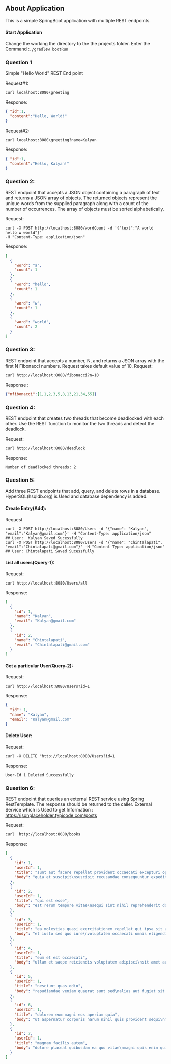 ## About Application
This is a simple SpringBoot application with multiple REST endpoints.

#### Start Application
Change the working the directory to the the projects folder.
Enter the Command :`./gradlew bootRun`

### Question 1
Simple "Hello World" REST End point

Request#1:
```
curl localhost:8080\greeting
```

Response:
```json
{ "id":1,
  "content":"Hello, World!"
}
```

Request#2:
```
curl localhost:8080\greeting?name=Kalyan
```

Response:
```json
{ "id":1,
  "content":"Hello, Kalyan!"
}
```

### Question 2:
REST endpoint that accepts a JSON object containing a paragraph of text and returns a JSON array of objects. The returned objects represent the unique words from the supplied paragraph along with a count of the number of occurrences. The array of objects must be sorted alphabetically.


Request:
```
curl -X POST http://localhost:8080/wordCount -d '{"text":"A world hello w world"}'
-H "Content-Type: application/json"
```
Response:
```json
[
  {
    "word": "a",
    "count": 1
  },
  {
    "word": "hello",
    "count": 1
  },
  {
    "word": "w",
    "count": 1
  },
  {
    "word": "world",
    "count": 2
  }
]
```

### Question 3:
REST endpoint that accepts a number, N, and returns a JSON array with the first N Fibonacci numbers. 
Request takes default value of 10.
Request:
```
curl http://localhost:8080/fibonacci?n=10
```
Response : 
```json
{"nfibonacci":[1,1,2,3,5,8,13,21,34,55]}
```

### Question 4:
REST endpoint that creates two threads that become deadlocked with each other. Use the REST function to monitor the two threads and detect the deadlock.

Request:
```
curl http://localhost:8080/deadlock

```
Response:
```
Number of deadlocked threads: 2
```

### Question 5:
Add three REST endpoints that add, query, and delete rows in a database.
HyperSQL(hsqldb.org) is Used and database dependency is added.

#### Create Entry(Add): 
Request
```
curl -X POST http://localhost:8080/Users -d '{"name": "Kalyan", "email":"Kalyan@gmail.com"}' -H "Content-Type: application/json"
## User:  Kalyan Saved Sucessfully
curl -X POST http://localhost:8080/Users -d '{"name": "Chintalapati", "email":"Chintalapati@gmail.com"}' -H "Content-Type: application/json"
## User: Chintalapati Saved Sucessfully 
```

#### List all users(Query-1):
 
Request: 
```
curl http://localhost:8080/Users/all 
```
Response:
```json
[
  {
    "id": 1,
    "name": "Kalyan",
    "email": "Kalyan@gmail.com"
  },
  {
    "id": 2,
    "name": "Chintalapati",
    "email": "Chintalapati@gmail.com"
  }
]
```

#### Get a particular User(Query-2):
 
Request: 
```
curl http://localhost:8080/Users?id=1
```
Response:
```json
{
  "id": 1,
  "name": "Kalyan",
  "email": "Kalyan@gmail.com"
}
```

#### Delete User:

Request:
```
curl -X DELETE "http://localhost:8080/Users?id=1
```

Response:
```
User-Id 1 Deleted Successfully
```


### Question 6:
REST endpoint that queries an external REST service using Spring RestTemplate. The response should be returned to the caller. 
External Service which is Used to get Information : https://jsonplaceholder.typicode.com/posts

 
Request:
```
curl  http://localhost:8080/books
```

Response:
```json
[
  {
    "id": 1,
    "userId": 1,
    "title": "sunt aut facere repellat provident occaecati excepturi optio reprehenderit",
    "body": "quia et suscipit\nsuscipit recusandae consequuntur expedita et cum\nreprehenderit molestiae ut ut quas totam\nnostrum rerum est autem sunt rem eveniet architecto"
  },
  {
    "id": 2,
    "userId": 1,
    "title": "qui est esse",
    "body": "est rerum tempore vitae\nsequi sint nihil reprehenderit dolor beatae ea dolores neque\nfugiat blanditiis voluptate porro vel nihil molestiae ut reiciendis\nqui aperiam non debitis possimus qui neque nisi nulla"
  },
  {
    "id": 3,
    "userId": 1,
    "title": "ea molestias quasi exercitationem repellat qui ipsa sit aut",
    "body": "et iusto sed quo iure\nvoluptatem occaecati omnis eligendi aut ad\nvoluptatem doloribus vel accusantium quis pariatur\nmolestiae porro eius odio et labore et velit aut"
  },
  {
    "id": 4,
    "userId": 1,
    "title": "eum et est occaecati",
    "body": "ullam et saepe reiciendis voluptatem adipisci\nsit amet autem assumenda provident rerum culpa\nquis hic commodi nesciunt rem tenetur doloremque ipsam iure\nquis sunt voluptatem rerum illo velit"
  },
  {
    "id": 5,
    "userId": 1,
    "title": "nesciunt quas odio",
    "body": "repudiandae veniam quaerat sunt sed\nalias aut fugiat sit autem sed est\nvoluptatem omnis possimus esse voluptatibus quis\nest aut tenetur dolor neque"
  },
  {
    "id": 6,
    "userId": 1,
    "title": "dolorem eum magni eos aperiam quia",
    "body": "ut aspernatur corporis harum nihil quis provident sequi\nmollitia nobis aliquid molestiae\nperspiciatis et ea nemo ab reprehenderit accusantium quas\nvoluptate dolores velit et doloremque molestiae"
  },
  {
    "id": 7,
    "userId": 1,
    "title": "magnam facilis autem",
    "body": "dolore placeat quibusdam ea quo vitae\nmagni quis enim qui quis quo nemo aut saepe\nquidem repellat excepturi ut quia\nsunt ut sequi eos ea sed quas"
  }
]
```

